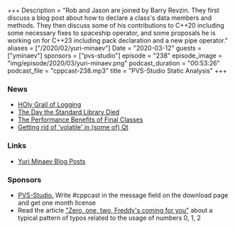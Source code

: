 +++
Description = "Rob and Jason are joined by Barry Revzin. They first discuss a blog post about how to declare a class's data members and methods. They then discuss some of his contributions to C++20 including some necessary fixes to spaceship operator, and some proposals he is working on for C++23 including pack declaration and a new pipe operator."
aliases = ["/2020/02/yuri-minaev"]
Date = "2020-03-12"
guests = ["yminaev"]
sponsors = ["pvs-studio"]
episode = "238"
episode_image = "img/episode/2020/03/yuri-minaev.png"
podcast_duration = "00:53:26"
podcast_file = "cppcast-238.mp3"
title = "PVS-Studio Static Analysis"
+++

### News ###

 - [HOly Grail of Logging](https://github.com/maxk-org/hogl)
 - [The Day the Standard Library Died](https://cor3ntin.github.io/posts/abi/)
 - [The Performance Benefits of Final Classes](https://devblogs.microsoft.com/cppblog/the-performance-benefits-of-final-classes/?WT.mc_id=social-reddit-marouill)
 - [Getting rid of 'volatile' in (some of) Qt](https://www.kdab.com/getting-rid-of-volatile-in-some-of-qt/)

### Links ###

 - [Yuri Minaev Blog Posts](https://www.viva64.com/en/b/a/yuri-minaev/)

### Sponsors ###

- [PVS-Studio.](http://bit.ly/2YOH7re) Write #cppcast in the message field on the download page and get one month license
- Read the article ["Zero, one, two, Freddy's coming for you"](http://bit.ly/2STw7D9) about a typical pattern of typos related to the usage of numbers 0, 1, 2
